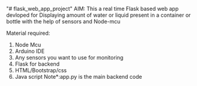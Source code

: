 "# flask_web_app_project" 
AIM: This a real time Flask based web app devloped for Displaying amount of water or liquid present in a container or bottle with the help of sensors and Node-mcu

Material required:
1.  Node Mcu
2.  Arduino IDE
3.  Any sensors you want to use for monitoring
4.  Flask for backend
5.  HTML/Bootstrap/css
6.  Java script
Note*:app.py is the main backend code 
